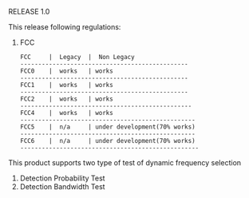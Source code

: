 RELEASE 1.0

This release following regulations:
1. FCC

       FCC     |  Legacy  |  Non Legacy
       -----------------------------------------------
       FCC0    |  works   | works
       -----------------------------------------------
       FCC1    |  works   | works
       -----------------------------------------------
       FCC2    |  works   | works
       ------------------------------------------------
       FCC4    |  works   | works
       -------------------------------------------------
       FCC5    |  n/a     | under development(70% works)
       -------------------------------------------------
       FCC6    |  n/a     | under development(70% works)
       --------------------------------------------------
This product supports two type of test of dynamic frequency selection

1. Detection Probability Test
2. Detection Bandwidth Test

